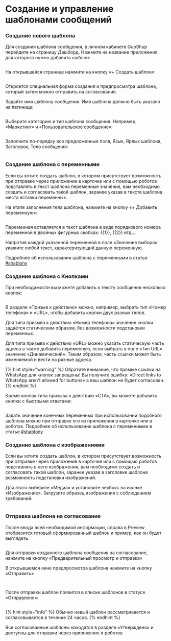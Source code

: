 # Создание и управление шаблонами сообщений

### Создание нового шаблона

Для создания шаблона сообщения, в личном кабинете GupShup перейдите на страницу Дашборд. Нажмите на название приложения, для которого нужно добавить шаблон:

<figure><img src="../../.gitbook/assets/image (191).png" alt=""><figcaption></figcaption></figure>

На открывшейся странице нажмите на кнопку «+ Создать шаблон»:

<figure><img src="../../.gitbook/assets/image (192).png" alt=""><figcaption></figcaption></figure>

Откроется специальная форма создания и предпросмотра шаблона, который затем можно отправить на согласование.

Задайте имя шаблону сообщения. Имя шаблона должно быть указано на латинице:

<figure><img src="../../.gitbook/assets/image (197).png" alt=""><figcaption></figcaption></figure>

Выберите категорию и тип шаблона сообщения. Например, «Маркетинг» и «Пользовательское сообщение»:

<figure><img src="../../.gitbook/assets/image (195).png" alt=""><figcaption></figcaption></figure>

Заполните по-порядку все предложенные поля, Язык, Ярлык шаблона, Заголовок, Тело сообщения:

<figure><img src="../../.gitbook/assets/image (198).png" alt=""><figcaption></figcaption></figure>

### Создание шаблона с переменными

Если вы хотите создать шаблон, в котором присутствует возможность при отправке через приложение в карточке или с помощью роботов подставлять в текст шаблона переменные значения, вам необходимо создать и согласовать такой шаблон, заранее указав в тексте шаблона места вставки переменных.

На этапе заполнения тела шаблона, нажмите на кнопку «+ Добавить переменную»:

<figure><img src="../../.gitbook/assets/image (35).png" alt=""><figcaption></figcaption></figure>

Переменная вставляется в текст шаблона в виде порядкового номера переменной в двойных фигурных скобках: \{{1\}}, \{{2\}} итд...

Напротив каждой указанной переменной в поле «Значение выбора» укажите любой текст, характеризующий данную переменную.

Подробнее об использовании шаблона с переменными в статье [#shablony](../../ispolzovanie/otpravka-i-poluchenie-soobshenii/otpravka-shablonov-i-soobshenii-iz-prilozheniya-v-kartochke.md#shablony "mention")

### Создание шаблона с Кнопками

При необходимости вы можете добавить к тексту сообщения несколько кнопок:

<figure><img src="../../.gitbook/assets/image (271).png" alt=""><figcaption></figcaption></figure>

В разделе «Призыв к действию» можно, например, выбрать тип «Номер телефона» и «URL», чтобы добавить кнопки двух разных типов.

Для типа призыва к действию «Номер телефона» значение кнопки задаётся статическим образом, без возможности подстановки переменных.

Для типа призыва к действию «URL» можно указать статическую часть адреса а также добавить переменную, если выбрать в поле «Тип URL» значение «Динамический». Таким образом, часть ссылки может быть изменяемой и вести на разные адреса.

{% hint style="warning" %}
Обратите внимание, что прямые ссылки на WhatsApp для кнопок запрещены! Вы получите ошибку: «Direct links to WhatsApp aren't allowed for buttons» а ваш шаблон не будет согласован.
{% endhint %}

Кроме кнопок типа призыва к действию «CTA», вы можете добавить кнопки с быстрыми ответами:

<figure><img src="../../.gitbook/assets/image (272).png" alt=""><figcaption></figcaption></figure>

Задать значение конечных переменных при использовании подобного шаблона можно при отправке его из приложения в карточке или в роботах. Подробнее об использовании шаблона с переменными в статье [#shablony](../../ispolzovanie/otpravka-i-poluchenie-soobshenii/otpravka-shablonov-i-soobshenii-iz-prilozheniya-v-kartochke.md#shablony "mention")

### Создание шаблона с изображениями

Если вы хотите создать шаблон, в котором присутствует возможность при отправке через приложение в карточке или с помощью роботов подставлять в него изображения, вам необходимо создать и согласовать такой шаблон, заранее указав в заголовке шаблона возможность подстановки изображений.

Для этого выберите «Медиа» и установите чекбокс на иконке «Изображение». Загрузите образец изображения с соблюдением требований:

<figure><img src="../../.gitbook/assets/image (246).png" alt=""><figcaption></figcaption></figure>

### Отправка шаблона на согласование

После ввода всей необходимой информации, справа в Preview отобразится готовый сформированный шаблон и пример, как он будет выглядеть.

<figure><img src="../../.gitbook/assets/image (38).png" alt=""><figcaption></figcaption></figure>

Для отправки созданного шаблона сообщения на согласование, нажмите на кнопку «Предварительный просмотр и отправка»

В открывшемся окне предпросмотра шаблона нажмите на кнопку «Отправить»

<figure><img src="../../.gitbook/assets/image (200).png" alt=""><figcaption></figcaption></figure>

<figure><img src="../../.gitbook/assets/image (37).png" alt=""><figcaption></figcaption></figure>

После отправки шаблон появится в списке шаблонов в статусе «Отправлено»:

<figure><img src="../../.gitbook/assets/image (201).png" alt=""><figcaption></figcaption></figure>

{% hint style="info" %}
Обычно новый шаблон рассматривается и согласовывается в течение 24 часов.&#x20;
{% endhint %}

Все согласованные шаблоны находятся в разделе «Утверждено» и доступны для отправки через приложение и роботов

<figure><img src="../../.gitbook/assets/image (39).png" alt=""><figcaption></figcaption></figure>
